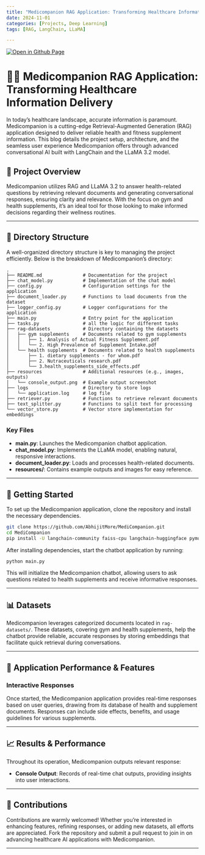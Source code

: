 ```yaml
---
title: "Medicompanion RAG Application: Transforming Healthcare Information Delivery"
date: 2024-11-01
categories: [Projects, Deep Learning]
tags: [RAG, LangChain, LLaMA]

---
```


[![Open in Github Page](https://img.shields.io/badge/Hosted_with-GitHub_Pages-blue?logo=github&logoColor=white)](https://github.com/AbhijitMore/MediCompanion)
<br>

# 🤖💊 Medicompanion RAG Application: Transforming Healthcare Information Delivery

In today’s healthcare landscape, accurate information is paramount. Medicompanion is a cutting-edge Retrieval-Augmented Generation (RAG) application designed to deliver reliable health and fitness supplement information. This blog details the project setup, architecture, and the seamless user experience Medicompanion offers through advanced conversational AI built with LangChain and the LLaMA 3.2 model.

## 🎯 Project Overview

Medicompanion utilizes RAG and LLaMA 3.2 to answer health-related questions by retrieving relevant documents and generating conversational responses, ensuring clarity and relevance. With the focus on gym and health supplements, it’s an ideal tool for those looking to make informed decisions regarding their wellness routines.

---

## 📂 Directory Structure

A well-organized directory structure is key to managing the project efficiently. Below is the breakdown of Medicompanion’s directory:

```
.
├── README.md               # Documentation for the project
├── chat_model.py           # Implementation of the chat model
├── config.py               # Configuration settings for the application
├── document_loader.py      # Functions to load documents from the dataset
├── logger_config.py        # Logger configurations for the application
├── main.py                 # Entry point for the application
├── tasks.py                # all the logic for different tasks
├── rag-datasets            # Directory containing the datasets
│   ├── gym supplements     # Documents related to gym supplements
│   │   ├── 1. Analysis of Actual Fitness Supplement.pdf
│   │   └── 2. High Prevalence of Supplement Intake.pdf
│   └── health supplements  # Documents related to health supplements
│       ├── 1. dietary supplements - for whom.pdf
│       ├── 2. Nutraceuticals research.pdf
│       └── 3.health_supplements_side_effects.pdf
├── resources               # Additional resources (e.g., images, outputs)
│   └── console_output.png  # Example output screenshot
├── logs                    # Directory to store logs
│   └── application.log     # log file
├── retriever.py            # Functions to retrieve relevant documents
├── text_splitter.py        # Functions to split text for processing
└── vector_store.py         # Vector store implementation for embeddings
```

### Key Files

- **main.py**: Launches the Medicompanion chatbot application.
- **chat_model.py**: Implements the LLaMA model, enabling natural, responsive interactions.
- **document_loader.py**: Loads and processes health-related documents.
- **resources/**: Contains example outputs and images for easy reference.

---

## 🔧 Getting Started

To set up the Medicompanion application, clone the repository and install the necessary dependencies.

```bash
git clone https://github.com/AbhijitMore/MediCompanion.git
cd MediCompanion
pip install -U langchain-community faiss-cpu langchain-huggingface pymupdf langchain-ollama python-dotenv
```

After installing dependencies, start the chatbot application by running:

```bash
python main.py
```

This will initialize the Medicompanion chatbot, allowing users to ask questions related to health supplements and receive informative responses.

---

## 📊 Datasets

Medicompanion leverages categorized documents located in `rag-datasets/`. These datasets, covering gym and health supplements, help the chatbot provide reliable, accurate responses by storing embeddings that facilitate quick retrieval during conversations.

---

## 🚀 Application Performance & Features

### Interactive Responses

Once started, the Medicompanion application provides real-time responses based on user queries, drawing from its database of health and supplement documents. Responses can include side effects, benefits, and usage guidelines for various supplements.

---

## 📈 Results & Performance

Throughout its operation, Medicompanion outputs relevant response:

- **Console Output**: Records of real-time chat outputs, providing insights into user interactions.

---

## 🤝 Contributions

Contributions are warmly welcomed! Whether you’re interested in enhancing features, refining responses, or adding new datasets, all efforts are appreciated. Fork the repository and submit a pull request to join in on advancing healthcare AI applications with Medicompanion.

---